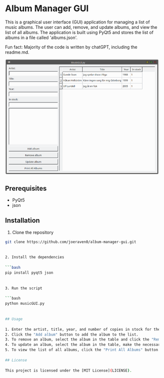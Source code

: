 # Album Manager GUI

This is a graphical user interface (GUI) application for managing a list of music albums. The user can add, remove, and update albums, and view the list of all albums. The application is built using PyQt5 and stores the list of albums in a file called 'albums.json'.

Fun fact: Majority of the code is written by chatGPT, including the readme.md.

![Album Manager GUI](Screenshot_20230107_194128.png)

## Prerequisites

- PyQt5
- json

## Installation

1. Clone the repository

```bash
git clone https://github.com/joeraven0/album-manager-gui.git


2. Install the dependencies

```bash
pip install pyqt5 json


3. Run the script

```bash
python musicGUI.py


## Usage

1. Enter the artist, title, year, and number of copies in stock for the album you want to add.
2. Click the "Add album" button to add the album to the list.
3. To remove an album, select the album in the table and click the "Remove album" button.
4. To update an album, select the album in the table, make the necessary changes in the input fields, and click the "Update album" button.
5. To view the list of all albums, click the "Print All Albums" button.

## License

This project is licensed under the [MIT License](LICENSE).
